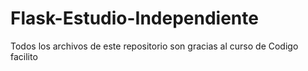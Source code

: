 # Flask-Estudio-Independiente
Todos los archivos de este repositorio son gracias al curso de Codigo facilito 
